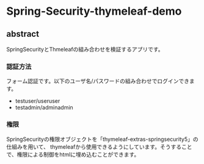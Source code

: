 # Spring-Security-thymeleaf-demo

## abstract
SpringSecurityとThmeleafの組み合わせを検証するアプリです。
### 認証方法
フォーム認証です。以下のユーザ名/パスワードの組み合わせでログインできます。
* testuser/useruser
* testadmin/adminadmin

### 権限
SpringSecurityの権限オブジェクトを「thymeleaf-extras-springsecurity5」の仕組みを用いて、
thymeleafから使用できるようにしています。そうすることで、権限による制御をhtmlに埋め込むことができます。

